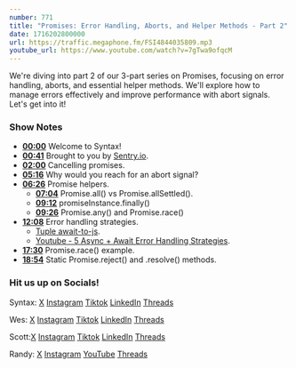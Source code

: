 ```yaml
---
number: 771
title: "Promises: Error Handling, Aborts, and Helper Methods - Part 2"
date: 1716202800000
url: https://traffic.megaphone.fm/FSI4844035809.mp3
youtube_url: https://www.youtube.com/watch?v=7gTwa9ofqcM
---
```


We're diving into part 2 of our 3-part series on Promises, focusing on error handling, aborts, and essential helper methods. We'll explore how to manage errors effectively and improve performance with abort signals. Let's get into it!

### Show Notes

* **[00:00](#t=00:00)** Welcome to Syntax!
* **[00:41](#t=00:41)** Brought to you by [Sentry.io](https://sentry.io/syntax).
* **[02:00](#t=02:00)** Cancelling promises.
* **[05:16](#t=05:16)** Why would you reach for an abort signal?
* **[06:26](#t=06:26)** Promise helpers.
    * **[07:04](#t=07:04)** Promise.all() vs Promise.allSettled().
    * **[09:12](#t=09:12)** promiseInstance.finally()
    * **[09:26](#t=09:26)** Promise.any() and Promise.race()
* **[12:08](#t=12:08)** Error handling strategies.
    * [Tuple await-to-js](https://www.npmjs.com/package/await-to-js).
    * [Youtube - 5 Async + Await Error Handling Strategies](https://www.youtube.com/watch?v=wsoQ-fgaoyQ).
* **[17:30](#t=17:30)** Promise.race() example.
* **[18:54](#t=18:54)** Static Promise.reject() and .resolve() methods.

### Hit us up on Socials!

Syntax: [X](https://twitter.com/syntaxfm) [Instagram](https://www.instagram.com/syntax_fm/) [Tiktok](https://www.tiktok.com/@syntaxfm) [LinkedIn](https://www.linkedin.com/company/96077407/admin/feed/posts/) [Threads](https://www.threads.net/@syntax_fm)

Wes: [X](https://twitter.com/wesbos) [Instagram](https://www.instagram.com/wesbos/) [Tiktok](https://www.tiktok.com/@wesbos) [LinkedIn](https://www.linkedin.com/in/wesbos/) [Threads](https://www.threads.net/@wesbos)

Scott:[X](https://twitter.com/stolinski) [Instagram](https://www.instagram.com/stolinski/) [Tiktok](https://www.tiktok.com/@stolinski) [LinkedIn](https://www.linkedin.com/in/stolinski/) [Threads](https://www.threads.net/@stolinski)

Randy: [X](https://twitter.com/randyrektor) [Instagram](https://www.instagram.com/randyrektor/) [YouTube](https://www.youtube.com/@randyrektor) [Threads](https://www.threads.net/@randyrektor)
